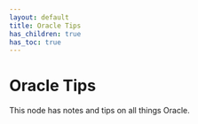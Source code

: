 ```yaml
---
layout: default
title: Oracle Tips
has_children: true
has_toc: true
---
```


# Oracle Tips

This node has notes and tips on all things Oracle.
